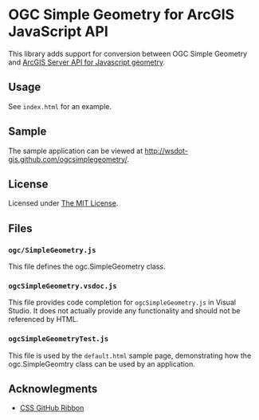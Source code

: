 OGC Simple Geometry for ArcGIS JavaScript API
=============================================

This library adds support for conversion between OGC Simple Geometry and [ArcGIS Server API for Javascript geometry].

## Usage ##
See `index.html` for an example.

## Sample ##
The sample application can be viewed at http://wsdot-gis.github.com/ogcsimplegeometry/.

## License ##
Licensed under [The MIT License](http://opensource.org/licenses/MIT).

## Files ##

### `ogc/SimpleGeometry.js` ###
This file defines the ogc.SimpleGeometry class.

### `ogcSimpleGeometry.vsdoc.js` ###
This file provides code completion for `ogcSimpleGeometry.js` in Visual Studio.  It does not actually provide any functionality and should not be referenced by HTML.

### `ogcSimpleGeometryTest.js` ###
This file is used by the `default.html` sample page, demonstrating how the ogc.SimpleGeomtry class can be used by an application.

## Acknowlegments ##
* [CSS GitHub Ribbon](http://unindented.org/articles/2009/10/github-ribbon-using-css-transforms/)

[ArcGIS Server API for Javascript geometry]:http://developers.arcgis.com/en/javascript/jsapi/geometry-amd.html